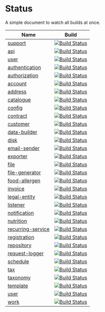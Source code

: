 # Status

A simple document to watch all builds at once.

| Name | Build | 
|---|---|
| [support](https://github.com/railken/lara-ore-support) | [![Build Status](https://travis-ci.org/railken/lara-ore-support.svg?branch=master)](https://travis-ci.org/railken/lara-ore-support) |
| [api](https://github.com/railken/lara-ore-api) | [![Build Status](https://travis-ci.org/railken/lara-ore-api.svg?branch=master)](https://travis-ci.org/railken/lara-ore-api) |
| [user](https://github.com/railken/lara-ore-user) | [![Build Status](https://travis-ci.org/railken/lara-ore-user.svg?branch=master)](https://travis-ci.org/railken/lara-ore-user) |
| [authentication](https://github.com/railken/lara-ore-authentication) | [![Build Status](https://travis-ci.org/railken/lara-ore-authentication.svg?branch=master)](https://travis-ci.org/railken/lara-ore-authentication) |
| [authorization](https://github.com/railken/lara-ore-authorization) | [![Build Status](https://travis-ci.org/railken/lara-ore-authorization.svg?branch=master)](https://travis-ci.org/railken/lara-ore-authorization) |
| [account](https://github.com/railken/lara-ore-account) | [![Build Status](https://travis-ci.org/railken/lara-ore-account.svg?branch=master)](https://travis-ci.org/railken/lara-ore-account) |
| [address](https://github.com/railken/lara-ore-address) | [![Build Status](https://travis-ci.org/railken/lara-ore-address.svg?branch=master)](https://travis-ci.org/railken/lara-ore-address) |
| [catalogue](https://github.com/railken/lara-ore-catalogue) | [![Build Status](https://travis-ci.org/railken/lara-ore-catalogue.svg?branch=master)](https://travis-ci.org/railken/lara-ore-catalogue) |
| [config](https://github.com/railken/lara-ore-config) | [![Build Status](https://travis-ci.org/railken/lara-ore-config.svg?branch=master)](https://travis-ci.org/railken/lara-ore-config) |
| [contract](https://github.com/railken/lara-ore-contract) | [![Build Status](https://travis-ci.org/railken/lara-ore-contract.svg?branch=master)](https://travis-ci.org/railken/lara-ore-contract) |
| [customer](https://github.com/railken/lara-ore-customer) | [![Build Status](https://travis-ci.org/railken/lara-ore-customer.svg?branch=master)](https://travis-ci.org/railken/lara-ore-customer) |
| [data-builder](https://github.com/railken/lara-ore-data-builder) | [![Build Status](https://travis-ci.org/railken/lara-ore-data-builder.svg?branch=master)](https://travis-ci.org/railken/lara-ore-data-builder) |
| [disk](https://github.com/railken/lara-ore-disk) | [![Build Status](https://travis-ci.org/railken/lara-ore-disk.svg?branch=master)](https://travis-ci.org/railken/lara-ore-disk) |
| [email-sender](https://github.com/railken/lara-ore-email-sender) | [![Build Status](https://travis-ci.org/railken/lara-ore-email-sender.svg?branch=master)](https://travis-ci.org/railken/lara-ore-email-sender) |
| [exporter](https://github.com/railken/lara-ore-exporter) | [![Build Status](https://travis-ci.org/railken/lara-ore-exporter.svg?branch=master)](https://travis-ci.org/railken/lara-ore-exporter) |
| [file](https://github.com/railken/lara-ore-file) | [![Build Status](https://travis-ci.org/railken/lara-ore-file.svg?branch=master)](https://travis-ci.org/railken/lara-ore-file) |
| [file-generator](https://github.com/railken/lara-ore-file-generator) | [![Build Status](https://travis-ci.org/railken/lara-ore-file-generator.svg?branch=master)](https://travis-ci.org/railken/lara-ore-file-generator) |
| [food-allergen](https://github.com/railken/lara-ore-food-allergen) | [![Build Status](https://travis-ci.org/railken/lara-ore-food-allergen.svg?branch=master)](https://travis-ci.org/railken/lara-ore-food-allergen) |
| [invoice](https://github.com/railken/lara-ore-invoice) | [![Build Status](https://travis-ci.org/railken/lara-ore-invoice.svg?branch=master)](https://travis-ci.org/railken/lara-ore-invoice) |
| [legal-entity](https://github.com/railken/lara-ore-legal-entity) | [![Build Status](https://travis-ci.org/railken/lara-ore-legal-entity.svg?branch=master)](https://travis-ci.org/railken/lara-ore-legal-entity) |
| [listener](https://github.com/railken/lara-ore-listener) | [![Build Status](https://travis-ci.org/railken/lara-ore-listener.svg?branch=master)](https://travis-ci.org/railken/lara-ore-listener) |
| [notification](https://github.com/railken/lara-ore-notification) | [![Build Status](https://travis-ci.org/railken/lara-ore-notification.svg?branch=master)](https://travis-ci.org/railken/lara-ore-notification) |
| [nutrition](https://github.com/railken/lara-ore-nutrition) | [![Build Status](https://travis-ci.org/railken/lara-ore-nutrition.svg?branch=master)](https://travis-ci.org/railken/lara-ore-nutrition) |
| [recurring-service](https://github.com/railken/lara-ore-recurring-service) | [![Build Status](https://travis-ci.org/railken/lara-ore-recurring-service.svg?branch=master)](https://travis-ci.org/railken/lara-ore-recurring-service) |
| [registration](https://github.com/railken/lara-ore-registration) | [![Build Status](https://travis-ci.org/railken/lara-ore-registration.svg?branch=master)](https://travis-ci.org/railken/lara-ore-registration) |
| [repository](https://github.com/railken/lara-ore-repository) | [![Build Status](https://travis-ci.org/railken/lara-ore-repository.svg?branch=master)](https://travis-ci.org/railken/lara-ore-repository) |
| [request-logger](https://github.com/railken/lara-ore-request-logger) | [![Build Status](https://travis-ci.org/railken/lara-ore-request-logger.svg?branch=master)](https://travis-ci.org/railken/lara-ore-request-logger) |
| [schedule](https://github.com/railken/lara-ore-schedule) | [![Build Status](https://travis-ci.org/railken/lara-ore-schedule.svg?branch=master)](https://travis-ci.org/railken/lara-ore-schedule) |
| [tax](https://github.com/railken/lara-ore-tax) | [![Build Status](https://travis-ci.org/railken/lara-ore-tax.svg?branch=master)](https://travis-ci.org/railken/lara-ore-tax) |
| [taxonomy](https://github.com/railken/lara-ore-taxonomy) | [![Build Status](https://travis-ci.org/railken/lara-ore-taxonomy.svg?branch=master)](https://travis-ci.org/railken/lara-ore-taxonomy) |
| [template](https://github.com/railken/lara-ore-template) | [![Build Status](https://travis-ci.org/railken/lara-ore-template.svg?branch=master)](https://travis-ci.org/railken/lara-ore-template) |
| [user](https://github.com/railken/lara-ore-user) | [![Build Status](https://travis-ci.org/railken/lara-ore-user.svg?branch=master)](https://travis-ci.org/railken/lara-ore-user) |
| [work](https://github.com/railken/lara-ore-work) | [![Build Status](https://travis-ci.org/railken/lara-ore-work.svg?branch=master)](https://travis-ci.org/railken/lara-ore-work) |
